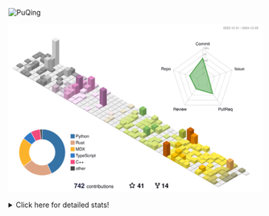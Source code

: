 ![PuQing](https://user-images.githubusercontent.com/27223114/171565019-9a56fae6-b08b-421f-99db-7e830da42371.png)

![](./profile-3d-contrib/profile-season-animate.svg)

<details>
<summary>Click here for detailed stats!</summary>

<!--START_SECTION:waka-->
![Lines of code](https://img.shields.io/badge/From%20Hello%20World%20I%27ve%20Written-1.6%20million%20lines%20of%20code-blue)

**🐱 My GitHub Data** 

> 📦 414.6 kB Used in GitHub's Storage 
 > 
> 🏆 750 Contributions in the Year 2024
 > 
> 🚫 Not Opted to Hire
 > 
> 📜 38 Public Repositories 
 > 
> 🔑 32 Private Repositories 
 > 
**I'm an Early 🐤** 

```text
🌞 Morning                650 commits         ██░░░░░░░░░░░░░░░░░░░░░░░   07.65 % 
🌆 Daytime                3717 commits        ███████████░░░░░░░░░░░░░░   43.73 % 
🌃 Evening                1962 commits        ██████░░░░░░░░░░░░░░░░░░░   23.08 % 
🌙 Night                  2171 commits        ██████░░░░░░░░░░░░░░░░░░░   25.54 % 
```


📊 **This Week I Spent My Time On** 

```text
💬 Programming Languages: 
Other                    5 hrs 37 mins       ██████░░░░░░░░░░░░░░░░░░░   24.71 % 
Python                   3 hrs 39 mins       ████░░░░░░░░░░░░░░░░░░░░░   16.09 % 
CLI                      3 hrs 22 mins       ████░░░░░░░░░░░░░░░░░░░░░   14.84 % 
Lean                     2 hrs 26 mins       ███░░░░░░░░░░░░░░░░░░░░░░   10.73 % 
Music                    2 hrs 4 mins        ██░░░░░░░░░░░░░░░░░░░░░░░   09.09 % 

🔥 Editors: 
VS Code                  11 hrs 37 mins      █████████████░░░░░░░░░░░░   51.04 % 
Terminal                 3 hrs 22 mins       ████░░░░░░░░░░░░░░░░░░░░░   14.84 % 
Telegram                 2 hrs 50 mins       ███░░░░░░░░░░░░░░░░░░░░░░   12.49 % 
NetEaseMusic             2 hrs 4 mins        ██░░░░░░░░░░░░░░░░░░░░░░░   09.09 % 
Mail                     53 mins             █░░░░░░░░░░░░░░░░░░░░░░░░   03.92 % 

💻 Operating System: 
Mac                      11 hrs 8 mins       ████████████░░░░░░░░░░░░░   48.96 % 
WSL                      7 hrs 48 mins       █████████░░░░░░░░░░░░░░░░   34.31 % 
Linux                    3 hrs 48 mins       ████░░░░░░░░░░░░░░░░░░░░░   16.73 % 
```


<!--END_SECTION:waka-->
</details>
